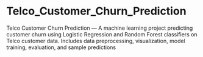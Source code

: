 # Telco_Customer_Churn_Prediction
Telco Customer Churn Prediction — A machine learning project predicting customer churn using Logistic Regression and Random Forest classifiers on Telco customer data. Includes data preprocessing, visualization, model training, evaluation, and sample predictions
